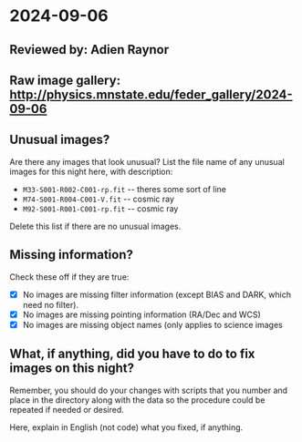 # 2024-09-06

## Reviewed by:   Adien Raynor

## Raw image gallery: http://physics.mnstate.edu/feder_gallery/2024-09-06

## Unusual images?

Are there any images that look unusual? List the file name of any unusual images for this night here, with description:

+ `M33-S001-R002-C001-rp.fit` -- theres some sort of line
+ `M74-S001-R004-C001-V.fit` -- cosmic ray
+ `M92-S001-R001-C001-rp.fit` -- cosmic ray

Delete this list if there are no unusual images.

## Missing information?

Check these off if they are true:

- [x] No images are missing filter information (except BIAS and DARK, which need no filter).
- [x] No images are missing pointing information (RA/Dec and WCS)
- [x] No images are missing object names (only applies to science images

## What, if anything, did you have to do to fix images on this night?

Remember, you should do your changes with scripts that you number and place in the
directory along with the data so the procedure could be repeated if needed or
desired.

Here, explain in English (not code) what you fixed, if anything.
